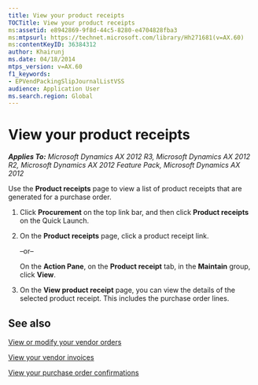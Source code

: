 ```yaml
---
title: View your product receipts
TOCTitle: View your product receipts
ms:assetid: e8942869-9f8d-44c5-8280-e4704828fba3
ms:mtpsurl: https://technet.microsoft.com/library/Hh271681(v=AX.60)
ms:contentKeyID: 36384312
author: Khairunj
ms.date: 04/18/2014
mtps_version: v=AX.60
f1_keywords:
- EPVendPackingSlipJournalListVSS
audience: Application User
ms.search.region: Global
---
```


# View your product receipts 


_**Applies To:** Microsoft Dynamics AX 2012 R3, Microsoft Dynamics AX 2012 R2, Microsoft Dynamics AX 2012 Feature Pack, Microsoft Dynamics AX 2012_

Use the **Product receipts** page to view a list of product receipts that are generated for a purchase order.

1.  Click **Procurement** on the top link bar, and then click **Product receipts** on the Quick Launch.

2.  On the **Product receipts** page, click a product receipt link.
    
    –or–
    
    On the **Action Pane**, on the **Product receipt** tab, in the **Maintain** group, click **View**.

3.  On the **View product receipt** page, you can view the details of the selected product receipt. This includes the purchase order lines.

## See also

[View or modify your vendor orders](view-or-modify-your-vendor-orders.md)

[View your vendor invoices](view-your-vendor-invoices.md)

[View your purchase order confirmations](view-your-purchase-order-confirmations.md)

  


